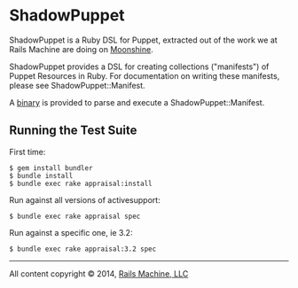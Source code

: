 # ShadowPuppet

ShadowPuppet is a Ruby DSL for Puppet, extracted out of the work we at Rails
Machine are doing on [Moonshine](http://blog.railsmachine.com/articles/2009/01/16/moonshine-configuration-management-and-deployment/).

ShadowPuppet provides a DSL for creating collections ("manifests") of Puppet
Resources in Ruby. For documentation on writing these manifests, please see
ShadowPuppet::Manifest.

A [binary](http://railsmachine.github.com/shadow_puppet/files/bin/shadow_puppet.html) is provided to parse and execute a
ShadowPuppet::Manifest.

## Running the Test Suite

First time:

    $ gem install bundler
    $ bundle install
    $ bundle exec rake appraisal:install

Run against all versions of activesupport:

    $ bundle exec rake appraisal spec


Run against a specific one, ie 3.2:

    $ bundle exec rake appraisal:3.2 spec


***

All content copyright &copy; 2014, [Rails Machine, LLC](http://railsmachine.com)

